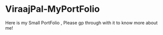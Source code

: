 # ViraajPal-MyPortFolio
Here is my Small PortFolio , Please gp through with it to know more about me!
